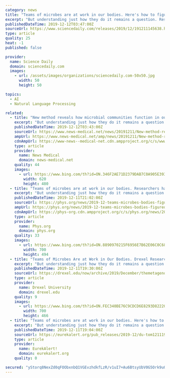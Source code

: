 ```yaml
---
category: news
title: "Teams of microbes are at work in our bodies. Here's how to figure out what they're doing"
excerpt: "But understanding just how they do it remains a question. Researchers from Drexel University are hoping to help answer that question through a clever combination of high-throughput genetic sequencing and natural language processing computer algorithms. Their research, which was recently published in the journal PLOS ONE, reports a new method of ..."
publishedDateTime: 2019-12-12T03:47:00Z
sourceUrl: https://www.sciencedaily.com/releases/2019/12/191211145638.htm
type: article
quality: 25
heat: -1
published: false

provider:
  name: Science Daily
  domain: sciencedaily.com
  images:
    - url: /assets/images/organizations/sciencedaily.com-50x50.jpg
      width: 50
      height: 50

topics:
  - AI
  - Natural Language Processing

related:
  - title: "New method reveals how microbial communities function in our bodies"
    excerpt: "But understanding just how they do it remains a question. Researchers from Drexel University are hoping to help answer that question through a clever combination of high-throughput genetic sequencing and natural language processing computer algorithms. Their research, which was recently published in the journal PLOS ONE, reports a new method of ..."
    publishedDateTime: 2019-12-12T03:43:00Z
    sourceUrl: https://www.news-medical.net/news/20191211/New-method-reveals-how-microbial-communities-function-in-our-bodies.aspx
    ampUrl: https://www.news-medical.net/amp/news/20191211/New-method-reveals-how-microbial-communities-function-in-our-bodies.aspx
    cdnAmpUrl: https://www-news--medical-net.cdn.ampproject.org/c/s/www.news-medical.net/amp/news/20191211/New-method-reveals-how-microbial-communities-function-in-our-bodies.aspx
    type: article
    provider:
      name: News Medical
      domain: news-medical.net
    quality: 44
    images:
      - url: https://www.bing.com/th?id=ON.346F2AE71D2379DAB7C0A905E3937F77
        width: 620
        height: 480
  - title: "Teams of microbes are at work in our bodies. Researchers have figured out what they're up to."
    excerpt: "But understanding just how they do it remains a question. Researchers from Drexel University are hoping to help answer that question through a clever combination of high-throughput genetic sequencing and natural language processing computer algorithms. Their research, which was recently published in the journal PLOS ONE, reports a new method of ..."
    publishedDateTime: 2019-12-11T21:02:00Z
    sourceUrl: https://phys.org/news/2019-12-teams-microbes-bodies-figured-theyre.html
    ampUrl: https://phys.org/news/2019-12-teams-microbes-bodies-figured-theyre.amp
    cdnAmpUrl: https://phys-org.cdn.ampproject.org/c/s/phys.org/news/2019-12-teams-microbes-bodies-figured-theyre.amp
    type: article
    provider:
      name: Phys.org
      domain: phys.org
    quality: 33
    images:
      - url: https://www.bing.com/th?id=ON.8890970215F6956E7B62E06C0C683F18
        width: 700
        height: 494
  - title: "Teams of Microbes Are at Work in Our Bodies. Drexel Researchers Have Figured Out What They’re up to."
    excerpt: "But understanding just how they do it remains a question. Researchers from Drexel are hoping to help answer that question through a clever combination of high-throughput genetic sequencing and natural language processing computer algorithms. Their research, which was recently published in the journal PLOS ONE, reports a new method of analyzing ..."
    publishedDateTime: 2019-12-11T19:30:00Z
    sourceUrl: https://drexel.edu/now/archive/2019/December/themetagenomics-microbiota-algorithms/
    type: article
    provider:
      name: Drexel University
      domain: drexel.edu
    quality: 9
    images:
      - url: https://www.bing.com/th?id=ON.FEC340BE76C9CDCD6E8293D8222090FD
        width: 700
        height: 466
  - title: "Teams of microbes are at work in our bodies. Here's how to figure out what they're doing"
    excerpt: "But understanding just how they do it remains a question. Researchers from Drexel University are hoping to help answer that question through a clever combination of high-throughput genetic sequencing and natural language processing computer algorithms. Their research, which was recently published in the journal PLOS ONE, reports a new method of ..."
    publishedDateTime: 2019-12-11T19:04:00Z
    sourceUrl: https://eurekalert.org/pub_releases/2019-12/du-tom121119.php
    type: article
    provider:
      name: EurekAlert!
      domain: eurekalert.org
    quality: 0

secured: "yStorq8NexZd0qFOObxnbQ1VGEvzhdkfLzR/v1uI7+Au6BtsyUbV0G5Ork9uOQ1NJyseCRtB/GWbglqhXE0bov4wZqMLS3zg85lcF7u1JGvzn5uOw8bmoza+INZL1SeSOMH7M27h9lKQ4M18ej8/OHSosP7d/WTMALejMRdC2GUvSLqvmM2EkOrzIY9ZGkjx84qcq3R4N6ecIQHH1+H7D3n5sBf5nMcnHt1DFayAyMabVwRXLVKLSX6BwUl1rOx8pCB6DH2FBwXv7/VMuPU8/A==;SltER/U69XfI8BatARf+Rw=="
---
```


